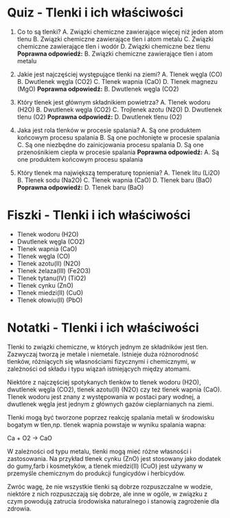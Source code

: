  # Quiz - Tlenki i ich właściwości
1. Co to są tlenki?
   A. Związki chemiczne zawierające więcej niż jeden atom tlenu
   B. Związki chemiczne zawierające tlen i atom metalu
   C. Związki chemiczne zawierające tlen i wodór
   D. Związki chemiczne bez tlenu
   **Poprawna odpowiedź:** B. Związki chemiczne zawierające tlen i atom metalu

2. Jakie jest najczęściej występujące tlenki na ziemi?
   A. Tlenek węgla (CO)
   B. Dwutlenek węgla (CO2)
   C. Tlenek wapnia (CaO)
   D. Tlenek magnezu (MgO)
   **Poprawna odpowiedź:** B. Dwutlenek węgla (CO2)

3. Który tlenek jest głównym składnikiem powietrza?
   A. Tlenek wodoru (H2O)
   B. Dwutlenek węgla (CO2)
   C. Trojlenek azotu (N2O)
   D. Dwutlenek tlenu (O2)
   **Poprawna odpowiedź:** D. Dwutlenek tlenu (O2)

4. Jaka jest rola tlenków w procesie spalania?
   A. Są one produktem końcowym procesu spalania
   B. Są one pochłonięte w procesie spalania
   C. Są one niezbędne do zainicjowania procesu spalania
   D. Są one przenośnikiem ciepła w procesie spalania
   **Poprawna odpowiedź:** A. Są one produktem końcowym procesu spalania

5. Który tlenek ma największą temperaturę topnienia?
   A. Tlenek litu (Li2O)
   B. Tlenek sodu (Na2O)
   C. Tlenek wapnia (CaO)
   D. Tlenek baru (BaO)
   **Poprawna odpowiedź:** D. Tlenek baru (BaO)

# Fiszki - Tlenki i ich właściwości
- Tlenek wodoru (H2O)
- Dwutlenek węgla (CO2)
- Tlenek wapnia (CaO)
- Tlenek węgla (CO)
- Tlenek azotu(II) (N2O)
- Tlenek żelaza(III) (Fe2O3)
- Tlenek tytanu(IV) (TiO2)
- Tlenek cynku (ZnO)
- Tlenek miedzi(II) (CuO)
- Tlenek ołowiu(II) (PbO)

# Notatki - Tlenki i ich właściwości
Tlenki to związki chemiczne, w których jednym ze składników jest tlen. Zazwyczaj tworzą je metale i niemetale. Istnieje duża różnorodność tlenków, różniących się własnościami fizycznymi i chemicznymi, w zależności od składu i typu wiązań istniejących między atomami.

Niektóre z najczęściej spotykanych tlenków to tlenek wodoru (H2O), dwutlenek węgla (CO2), tlenek azotu(II) (N2O) czy też tlenek wapnia (CaO). Tlenek wodoru jest znany z występowania w postaci pary wodnej, a dwutlenek węgla jest jednym z głównych gazów cieplarnianych na ziemi.

Tlenki mogą być tworzone poprzez reakcję spalania metali w środowisku bogatym w tlen,np. tlenek wapnia powstaje w wyniku spalania wapna:

Ca + O2 → CaO

W zależności od typu metalu, tlenki mogą mieć różne własności i zastosowania. Na przykład tlenek cynku (ZnO) jest stosowany jako dodatek do gumy,farb i kosmetyków, a tlenek miedzi(II) (CuO) jest używany w przemyśle chemicznym do produkcji fungicydów i herbicydów.

Zwróc wagę, że nie wszystkie tlenki są dobrze rozpuszczalne w wodzie, niektóre z nich rozpuszczają się dobrze, ale inne w ogóle, w związku z czym powodują zatrucia środowiska naturalnego i stanowią zagrożenie dla zdrowia.